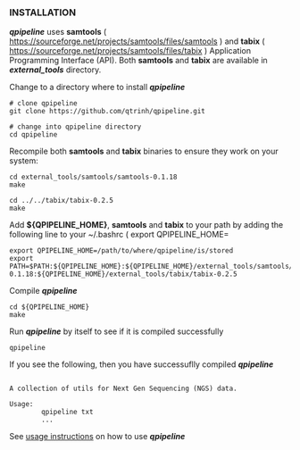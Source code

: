 ### INSTALLATION
**_qpipeline_** uses **samtools** ( https://sourceforge.net/projects/samtools/files/samtools ) and **tabix** ( https://sourceforge.net/projects/samtools/files/tabix ) Application Programming Interface (API).  Both **samtools** and **tabix** are available in **_external_tools_** directory.

Change to a directory where to install **_qpipeline_**
```
# clone qpipeline 
git clone https://github.com/qtrinh/qpipeline.git

# change into qpipeline directory 
cd qpipeline
```

Recompile both **samtools** and **tabix** binaries to ensure they work on your system:
```
cd external_tools/samtools/samtools-0.1.18
make

cd ../../tabix/tabix-0.2.5
make
```
Add **${QPIPELINE_HOME}**, **samtools** and **tabix** to your path by adding the following line to your ~/.bashrc ( export QPIPELINE_HOME=
```
export QPIPELINE_HOME=/path/to/where/qpipeline/is/stored
export PATH=$PATH:${QPIPELINE_HOME}:${QPIPELINE_HOME}/external_tools/samtools/samtools-0.1.18:${QPIPELINE_HOME}/external_tools/tabix/tabix-0.2.5
```
Compile **_qpipeline_**
```
cd ${QPIPELINE_HOME}
make
```
Run **_qpipeline_** by itself to see if it is compiled successfully
```
qpipeline
```
If you see the following, then you have successuflly compiled **_qpipeline_**
```

A collection of utils for Next Gen Sequencing (NGS) data.

Usage:
        qpipeline txt
        ...
```

See [usage instructions](https://github.com/qtrinh/qpipeline/blob/master/USAGE.md) on how to use **_qpipeline_** 
